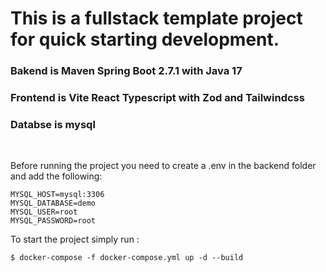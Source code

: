 # This is a fullstack template project for quick starting development.

### Bakend is Maven Spring Boot 2.7.1 with Java 17

### Frontend is Vite React Typescript with Zod and Tailwindcss

### Databse is mysql

&nbsp;

Before running the project you need to create a .env in the backend folder and add the following:

```
MYSQL_HOST=mysql:3306
MYSQL_DATABASE=demo
MYSQL_USER=root
MYSQL_PASSWORD=root
```

To start the project simply run :

```
$ docker-compose -f docker-compose.yml up -d --build
```

